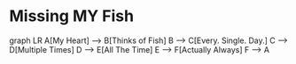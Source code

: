 #  Missing MY Fish 

graph LR
    A[My Heart] --> B[Thinks of Fish]
    B --> C[Every. Single. Day.]
    C --> D[Multiple Times]
    D --> E[All The Time]
    E --> F[Actually Always]
    F --> A
